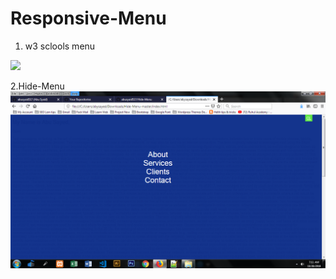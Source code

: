 # Responsive-Menu



1. w3 sclools menu
<img src="https://raw.githubusercontent.com/abusyaid517/Responsive-Menu/master/w3%20sclools%20menu/Screenshot_1.png"/>

2.Hide-Menu
<img src="https://raw.githubusercontent.com/abusyaid517/Menu-ALL/master/Hide-Menu/Hide-Menu.png"/>
